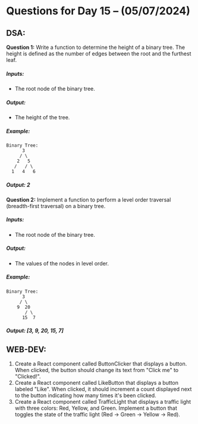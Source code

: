 # Questions for Day 15 – (05/07/2024)
## DSA:
**Question 1:**  Write a function to determine the height of a binary tree. The height is defined as the number of edges between the root and the furthest leaf.
##### Inputs:
-	The root node of the binary tree.
##### Output:
-	The height of the tree.
##### Example:
```
Binary Tree:
      3
     / \
    2   5
   /   / \
  1   4   6
```
##### Output: 2

**Question 2:** Implement a function to perform a level order traversal (breadth-first traversal) on a binary tree.
##### Inputs:
-	The root node of the binary tree.
##### Output:
- The values of the nodes in level order.
##### Example:
```
Binary Tree:
      3
     / \
    9  20
       / \
      15  7
```
##### Output: [3, 9, 20, 15, 7]








## WEB-DEV:

1.	 Create a React component called ButtonClicker that displays a button. When clicked, the button should change its text from "Click me" to "Clicked!".
2.	Create a React component called LikeButton that displays a button labeled "Like". When clicked, it should increment a count displayed next to the button indicating how many times it's been clicked.
3.	Create a React component called TrafficLight that displays a traffic light with three colors: Red, Yellow, and Green. Implement a button that toggles the state of the traffic light (Red -> Green -> Yellow -> Red).





